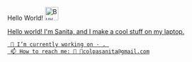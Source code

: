 
Hello World! 
<a href='https://ko-fi.com/sanitadev' target='_blank'><img height='25' style='border:0px;height:30px;' src='https://az743702.vo.msecnd.net/cdn/kofi3.png?v=0' border='0' alt='Buy Me a Coffee at ko-fi.com' />

Hello world! I'm Sanita, and I make a cool stuff on my laptop. 
     
     🔭 I’m currently working on - . 
     📫 How to reach me: 🐤 📧colpasanita@gmail.com


